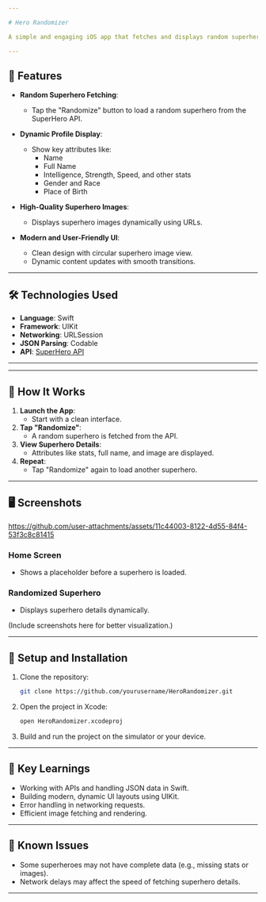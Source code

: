 ```yaml
---

# Hero Randomizer

A simple and engaging iOS app that fetches and displays random superhero profiles using the [SuperHero API](https://akabab.github.io/superhero-api/). The project demonstrates networking, JSON decoding, and dynamic UI design in Swift.

---
```


## 🚀 Features

- **Random Superhero Fetching**:
  - Tap the "Randomize" button to load a random superhero from the SuperHero API.
  
- **Dynamic Profile Display**:
  - Show key attributes like:
    - Name
    - Full Name
    - Intelligence, Strength, Speed, and other stats
    - Gender and Race
    - Place of Birth
  
- **High-Quality Superhero Images**:
  - Displays superhero images dynamically using URLs.

- **Modern and User-Friendly UI**:
  - Clean design with circular superhero image view.
  - Dynamic content updates with smooth transitions.

---

## 🛠️ Technologies Used

- **Language**: Swift
- **Framework**: UIKit
- **Networking**: URLSession
- **JSON Parsing**: Codable
- **API**: [SuperHero API](https://akabab.github.io/superhero-api/)

---

---

## 📖 How It Works

1. **Launch the App**:
   - Start with a clean interface.
2. **Tap "Randomize"**:
   - A random superhero is fetched from the API.
3. **View Superhero Details**:
   - Attributes like stats, full name, and image are displayed.
4. **Repeat**:
   - Tap "Randomize" again to load another superhero.

---

## 🖥️ Screenshots

https://github.com/user-attachments/assets/11c44003-8122-4d55-84f4-53f3c8c81415




### Home Screen
- Shows a placeholder before a superhero is loaded.

### Randomized Superhero
- Displays superhero details dynamically.

(Include screenshots here for better visualization.)

---

## 🔧 Setup and Installation

1. Clone the repository:
   ```bash
   git clone https://github.com/yourusername/HeroRandomizer.git
   ```

2. Open the project in Xcode:
   ```bash
   open HeroRandomizer.xcodeproj
   ```

3. Build and run the project on the simulator or your device.

---

## 🌟 Key Learnings

- Working with APIs and handling JSON data in Swift.
- Building modern, dynamic UI layouts using UIKit.
- Error handling in networking requests.
- Efficient image fetching and rendering.

---

## 🚨 Known Issues

- Some superheroes may not have complete data (e.g., missing stats or images).
- Network delays may affect the speed of fetching superhero details.

---
